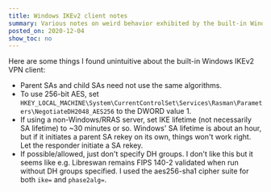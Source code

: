 ```yaml
---
title: Windows IKEv2 client notes
summary: Various notes on weird behavior exhibited by the built-in Windows IKEv2 VPN client.
posted_on: 2020-12-04
show_toc: no
---
```


Here are some things I found unintuitive about the built-in Windows IKEv2 VPN client:

* Parent SAs and child SAs need not use the same algorithms.
* To use 256-bit AES, set `HKEY_LOCAL_MACHINE\System\CurrentControlSet\Services\Rasman\Parameters\NegotiateDH2048_AES256` to the DWORD value 1.
* If using a non-Windows/RRAS server, set IKE lifetime (not necessarily SA lifetime) to ~30 minutes or so. Windows' SA lifetime is about an hour, but if it initiates a parent SA rekey on its own, things won't work right. Let the responder initiate a SA rekey.
* If possible/allowed, just don't specify DH groups. I don't like this but it seems like e.g. Libreswan remains FIPS 140-2 validated when run without DH groups specified. I used the aes256-sha1 cipher suite for both `ike=` and `phase2alg=`.
